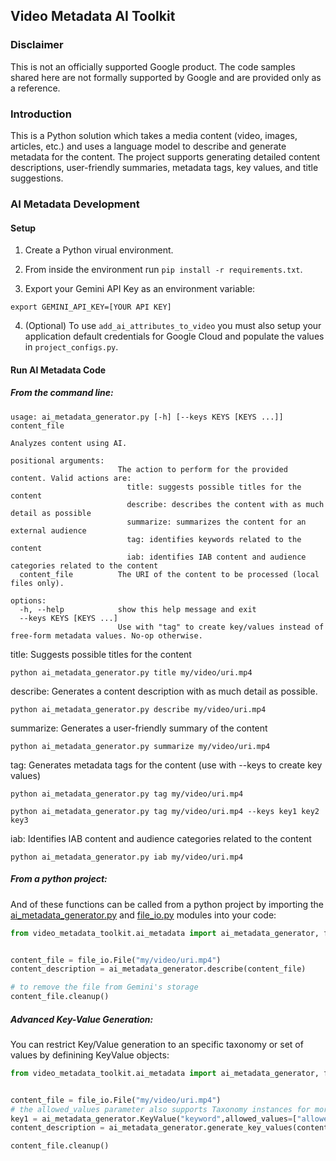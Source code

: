 ## **Video Metadata AI Toolkit**

### **Disclaimer**

This is not an officially supported Google product. The code samples shared here
are not formally supported by Google and are provided only as a reference.

### **Introduction**

This is a Python solution which takes a media content (video, images, articles, etc.) and uses a language model to describe and generate metadata for the content. The project supports generating detailed content descriptions, user-friendly summaries, metadata tags, key values, and title suggestions.


### **AI Metadata Development**

#### Setup

1.  Create a Python virual environment.

2.  From inside the environment run `pip install -r requirements.txt`.

3.  Export your Gemini API Key as an environment variable:

```
export GEMINI_API_KEY=[YOUR API KEY]
```

4. (Optional) To use ```add_ai_attributes_to_video``` you must also setup your application default credentials for Google Cloud and populate the values in ```project_configs.py```.

#### **Run AI Metadata Code**

##### From the command line:
```
usage: ai_metadata_generator.py [-h] [--keys KEYS [KEYS ...]]  content_file

Analyzes content using AI.

positional arguments:
                        The action to perform for the provided content. Valid actions are:
                          title: suggests possible titles for the content
                          describe: describes the content with as much detail as possible
                          summarize: summarizes the content for an external audience
                          tag: identifies keywords related to the content
                          iab: identifies IAB content and audience categories related to the content
  content_file          The URI of the content to be processed (local files only).

options:
  -h, --help            show this help message and exit
  --keys KEYS [KEYS ...]
                        Use with "tag" to create key/values instead of free-form metadata values. No-op otherwise.
```

title: Suggests possible titles for the content
```
python ai_metadata_generator.py title my/video/uri.mp4
```
describe: Generates a content description with as much detail as possible.
```
python ai_metadata_generator.py describe my/video/uri.mp4
```

summarize: Generates a user-friendly summary of the content
```
python ai_metadata_generator.py summarize my/video/uri.mp4
```

tag: Generates metadata tags for the content (use with --keys to create key values)
```
python ai_metadata_generator.py tag my/video/uri.mp4
```
```
python ai_metadata_generator.py tag my/video/uri.mp4 --keys key1 key2 key3
```

iab: Identifies IAB content and audience categories related to the content
```
python ai_metadata_generator.py iab my/video/uri.mp4
```


##### From a python project:

And of these functions can be called from a python project by importing the [ai_metadata_generator.py](https://github.com/google-marketing-solutions/video-metadata-ai-toolkit/video-metadata-ai-toolkit/ai_metadata_generator.py) and [file_io.py](https://github.com/google-marketing-solutions/video-metadata-ai-toolkit/video-metadata-ai-toolkit/file_io.py) modules into your code:

```py
from video_metadata_toolkit.ai_metadata import ai_metadata_generator, file_io


content_file = file_io.File("my/video/uri.mp4")
content_description = ai_metadata_generator.describe(content_file)

# to remove the file from Gemini's storage
content_file.cleanup()
```

##### Advanced Key-Value Generation:

You can restrict Key/Value generation to an specific taxonomy or set of values by definining KeyValue objects:

```py
from video_metadata_toolkit.ai_metadata import ai_metadata_generator, file_io


content_file = file_io.File("my/video/uri.mp4")
# the allowed_values parameter also supports Taxonomy instances for more adanced use cases.
key1 = ai_metadata_generator.KeyValue("keyword",allowed_values=["allowed_val1","allowed_val2"])
content_description = ai_metadata_generator.generate_key_values(content_file, [key1])

content_file.cleanup()
```


